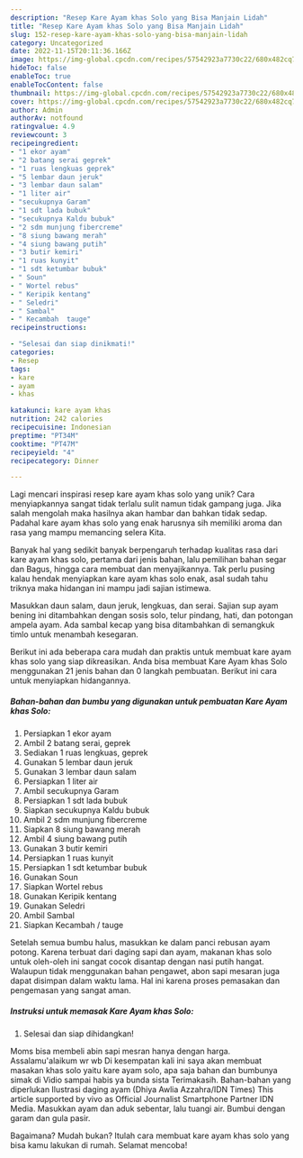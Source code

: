 ```yaml
---
description: "Resep Kare Ayam khas Solo yang Bisa Manjain Lidah"
title: "Resep Kare Ayam khas Solo yang Bisa Manjain Lidah"
slug: 152-resep-kare-ayam-khas-solo-yang-bisa-manjain-lidah
category: Uncategorized
date: 2022-11-15T20:11:36.166Z
image: https://img-global.cpcdn.com/recipes/57542923a7730c22/680x482cq70/kare-ayam-khas-solo-foto-resep-utama.jpg
hideToc: false
enableToc: true
enableTocContent: false
thumbnail: https://img-global.cpcdn.com/recipes/57542923a7730c22/680x482cq70/kare-ayam-khas-solo-foto-resep-utama.jpg
cover: https://img-global.cpcdn.com/recipes/57542923a7730c22/680x482cq70/kare-ayam-khas-solo-foto-resep-utama.jpg
author: Admin
authorAv: notfound
ratingvalue: 4.9
reviewcount: 3
recipeingredient:
- "1 ekor ayam"
- "2 batang serai geprek"
- "1 ruas lengkuas geprek"
- "5 lembar daun jeruk"
- "3 lembar daun salam"
- "1 liter air"
- "secukupnya Garam"
- "1 sdt lada bubuk"
- "secukupnya Kaldu bubuk"
- "2 sdm munjung fibercreme"
- "8 siung bawang merah"
- "4 siung bawang putih"
- "3 butir kemiri"
- "1 ruas kunyit"
- "1 sdt ketumbar bubuk"
- " Soun"
- " Wortel rebus"
- " Keripik kentang"
- " Seledri"
- " Sambal"
- " Kecambah  tauge"
recipeinstructions:

- "Selesai dan siap dinikmati!"
categories:
- Resep
tags:
- kare
- ayam
- khas

katakunci: kare ayam khas 
nutrition: 242 calories
recipecuisine: Indonesian
preptime: "PT34M"
cooktime: "PT47M"
recipeyield: "4"
recipecategory: Dinner

---
```





Lagi mencari inspirasi resep kare ayam khas solo yang unik? Cara menyiapkannya sangat tidak terlalu sulit namun tidak gampang juga. Jika salah mengolah maka hasilnya akan hambar dan bahkan tidak sedap. Padahal kare ayam khas solo yang enak harusnya sih memiliki aroma dan rasa yang mampu memancing selera Kita.





Banyak hal yang sedikit banyak berpengaruh terhadap kualitas rasa dari kare ayam khas solo, pertama dari jenis bahan, lalu pemilihan bahan segar dan Bagus, hingga cara membuat dan menyajikannya. Tak perlu pusing kalau hendak menyiapkan kare ayam khas solo enak,      asal sudah tahu triknya maka hidangan ini mampu jadi sajian istimewa.














Masukkan daun salam, daun jeruk, lengkuas, dan serai. Sajian sup ayam bening ini ditambahkan dengan sosis solo, telur pindang, hati, dan potongan ampela ayam. Ada sambal kecap yang bisa ditambahkan di semangkuk timlo untuk menambah kesegaran.






Berikut ini ada beberapa cara mudah dan praktis untuk membuat kare ayam khas solo yang siap dikreasikan. Anda bisa membuat Kare Ayam khas Solo menggunakan 21 jenis bahan dan 0 langkah pembuatan. Berikut ini cara untuk menyiapkan hidangannya.

<!--inarticleads1-->

##### Bahan-bahan dan bumbu yang digunakan untuk pembuatan Kare Ayam khas Solo:

1. Persiapkan 1 ekor ayam
1. Ambil 2 batang serai, geprek
1. Sediakan 1 ruas lengkuas, geprek
1. Gunakan 5 lembar daun jeruk
1. Gunakan 3 lembar daun salam
1. Persiapkan 1 liter air
1. Ambil secukupnya Garam
1. Persiapkan 1 sdt lada bubuk
1. Siapkan secukupnya Kaldu bubuk
1. Ambil 2 sdm munjung fibercreme
1. Siapkan 8 siung bawang merah
1. Ambil 4 siung bawang putih
1. Gunakan 3 butir kemiri
1. Persiapkan 1 ruas kunyit
1. Persiapkan 1 sdt ketumbar bubuk
1. Gunakan  Soun
1. Siapkan  Wortel rebus
1. Gunakan  Keripik kentang
1. Gunakan  Seledri
1. Ambil  Sambal
1. Siapkan  Kecambah / tauge


Setelah semua bumbu halus, masukkan ke dalam panci rebusan ayam potong. Karena terbuat dari daging sapi dan ayam, makanan khas solo untuk oleh-oleh ini sangat cocok disantap dengan nasi putih hangat. Walaupun tidak menggunakan bahan pengawet, abon sapi mesaran juga dapat disimpan dalam waktu lama. Hal ini karena proses pemasakan dan pengemasan yang sangat aman. 

<!--inarticleads2-->

##### Instruksi untuk memasak Kare Ayam khas Solo:


1. Selesai dan siap dihidangkan!

Moms bisa membeli abin sapi mesran hanya dengan harga. Assalamu&#39;alaikum wr wb Di kesempatan kali ini saya akan membuat masakan khas solo yaitu kare ayam solo, apa saja bahan dan bumbunya simak di Vidio sampai habis ya bunda sista Terimakasih. Bahan-bahan yang diperlukan Ilustrasi daging ayam (Dhiya Awlia Azzahra/IDN Times) This article supported by vivo as Official Journalist Smartphone Partner IDN Media. Masukkan ayam dan aduk sebentar, lalu tuangi air. Bumbui dengan garam dan gula pasir. 

Bagaimana? Mudah bukan? Itulah cara membuat kare ayam khas solo yang bisa kamu lakukan di rumah. Selamat mencoba!

